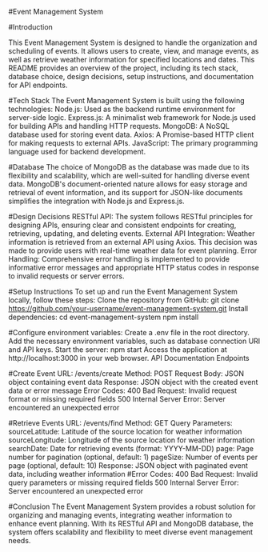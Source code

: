 
#Event Management System

#Introduction

This Event Management System is designed to handle the organization and scheduling of events. It allows users to create, view, and manage events, as well as retrieve weather information for specified locations and dates. This README provides an overview of the project, including its tech stack, database choice, design decisions, setup instructions, and documentation for API endpoints.

#Tech Stack
The Event Management System is built using the following technologies:
Node.js: Used as the backend runtime environment for server-side logic.
Express.js: A minimalist web framework for Node.js used for building APIs and handling HTTP requests.
MongoDB: A NoSQL database used for storing event data.
Axios: A Promise-based HTTP client for making requests to external APIs.
JavaScript: The primary programming language used for backend development.

#Database
The choice of MongoDB as the database was made due to its flexibility and scalability, which are well-suited for handling diverse event data. MongoDB's document-oriented nature allows for easy storage and retrieval of event information, and its support for JSON-like documents simplifies the integration with Node.js and Express.js.

#Design Decisions
RESTful API: The system follows RESTful principles for designing APIs, ensuring clear and consistent endpoints for creating, retrieving, updating, and deleting events.
External API Integration: Weather information is retrieved from an external API using Axios. This decision was made to provide users with real-time weather data for event planning.
Error Handling: Comprehensive error handling is implemented to provide informative error messages and appropriate HTTP status codes in response to invalid requests or server errors.

#Setup Instructions
To set up and run the Event Management System locally, follow these steps:
Clone the repository from GitHub:
git clone https://github.com/your-username/event-management-system.git
Install dependencies:
cd event-management-system
npm install

#Configure environment variables:
Create a .env file in the root directory.
Add the necessary environment variables, such as database connection URI and API keys.
Start the server:
npm start
Access the application at http://localhost:3000 in your web browser.
API Documentation
Endpoints

#Create Event
URL: /events/create
Method: POST
Request Body: JSON object containing event data
Response: JSON object with the created event data or error message
Error Codes:
400 Bad Request: Invalid request format or missing required fields
500 Internal Server Error: Server encountered an unexpected error

#Retrieve Events
URL: /events/find
Method: GET
Query Parameters:
sourceLatitude: Latitude of the source location for weather information
sourceLongitude: Longitude of the source location for weather information
searchDate: Date for retrieving events (format: YYYY-MM-DD)
page: Page number for pagination (optional, default: 1)
pageSize: Number of events per page (optional, default: 10)
Response: JSON object with paginated event data, including weather information
#Error Codes:
400 Bad Request: Invalid query parameters or missing required fields
500 Internal Server Error: Server encountered an unexpected error

#Conclusion
The Event Management System provides a robust solution for organizing and managing events, integrating weather information to enhance event planning. With its RESTful API and MongoDB database, the system offers scalability and flexibility to meet diverse event management needs.

